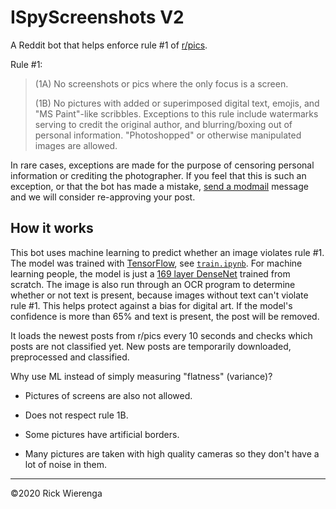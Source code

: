 # ISpyScreenshots V2

A Reddit bot that helps enforce rule #1 of [r/pics](https://old.reddit.com/r/pics/).

Rule #1:

> (1A) No screenshots or pics where the only focus is a screen.
>
> (1B) No pictures with added or superimposed digital text, emojis, and "MS Paint"-like scribbles. Exceptions to this rule include watermarks serving to credit the original author, and blurring/boxing out of personal information. "Photoshopped" or otherwise manipulated images are allowed.

In rare cases, exceptions are made for the purpose of censoring personal information or crediting the photographer. If you feel that this is such an exception, or that the bot has made a mistake, [send a modmail](https://www.reddit.com/message/compose?to=%23pics) message and we will consider re-approving your post.

## How it works

This bot uses machine learning to predict whether an image violates rule #1. The model was trained with [TensorFlow](https://www.tensorflow.org), see [`train.ipynb`](train.ipynb). For machine learning people, the model is just a [169 layer DenseNet](https://arxiv.org/pdf/1608.06993.pdf) trained from scratch. The image is also run through an OCR program to determine whether or not text is present, because images without text can't violate rule #1. This helps protect against a bias for digital art. If the model's confidence is more than 65% and text is present, the post will be removed.

It loads the newest posts from r/pics every 10 seconds and checks which posts are not classified yet. New posts are temporarily downloaded, preprocessed and classified.

Why use ML instead of simply measuring "flatness" (variance)?

* Pictures of screens are also not allowed.

* Does not respect rule 1B.

* Some pictures have artificial borders.

* Many pictures are taken with high quality cameras so they don't have a lot of noise in them.

---

&copy;2020 Rick Wierenga

